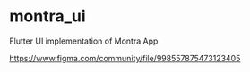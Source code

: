 # montra_ui

Flutter UI implementation of Montra App

https://www.figma.com/community/file/998557875473123405

